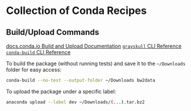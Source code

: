 # Collection of Conda Recipes
 
## Build/Upload Commands

[docs.conda.io Build and Upload Documentation](https://docs.conda.io/projects/conda-build/en/stable/user-guide/tutorials/build-pkgs-skeleton.html)
[`grayskull` CLI Reference](https://conda.github.io/grayskull/cli.html)
[`conda-build` CLI Reference](https://docs.conda.io/projects/conda-build/en/latest/resources/commands/conda-build.html)

To build the package (without running tests) and save it to the `~/Downloads` folder for easy access:

```bash
conda-build --no-test --output-folder ~/Downloads bw2data
```

To upload the package under a specific label:

```bash
anaconda upload --label dev ~/Downloads/(...).tar.bz2
```